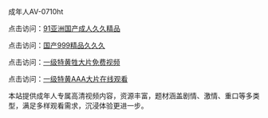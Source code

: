 成年人AV-0710ht

点击访问：<a href="https://heiliaoga6s9v.pages.dev">91亚洲国产成人久久精品</a>

点击访问：<a href="https://heiliaoxwd5i8.pages.dev">国产999精品久久久</a>

点击访问：<a href="https://heiliaowt0d7p.pages.dev">一级特黄牲大片免费视频</a>

点击访问：<a href="https://heiliaowzu4ur.pages.dev">一级特黄AAA大片在线观看</a>

本站提供成年人专属高清视频内容，资源丰富，题材涵盖剧情、激情、重口等多类型，满足多样观看需求，沉浸体验更进一步。

<span style="display:none;">[Canonical link](）</span>
